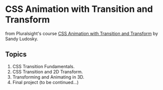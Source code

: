 # CSS Animation with Transition and Transform

from Pluralsight's course [CSS Animation with Transition and Transform](https://app.pluralsight.com/library/courses/css-animation-with-transition-and-transform/table-of-contents) by Sandy Ludosky.

## Topics

1. CSS Transition Fundamentals.
2. CSS Transition and 2D Transform. 
3. Transforming and Animating in 3D.
4. Final project (to be continued...)
